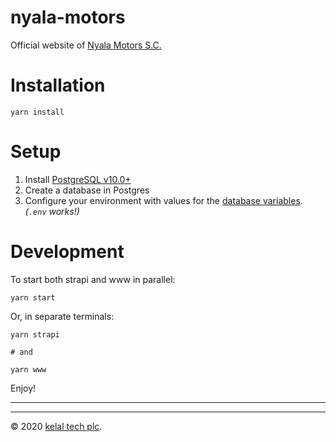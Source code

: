 # nyala-motors

Official website of [Nyala Motors S.C.](https://www.nyalamotors.com/)

# Installation

```
yarn install
```

# Setup

1. Install [PostgreSQL v10.0+](https://www.postgresql.org/download/)
2. Create a database in Postgres
3. Configure your environment with values for the [database variables](strapi/config/environments/development/). _(`.env` works!)_

# Development

To start both strapi and www in parallel:

```
yarn start
```

Or, in separate terminals:

```
yarn strapi

# and

yarn www
```

Enjoy!

---

---

© 2020 [kelal tech plc](https://www.kelaltech.com/).
